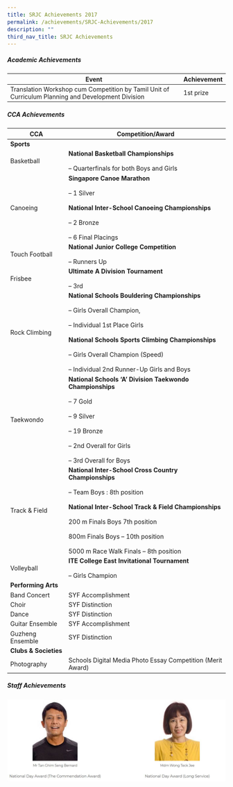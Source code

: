 ```yaml
---
title: SRJC Achievements 2017
permalink: /achievements/SRJC-Achievements/2017
description: ""
third_nav_title: SRJC Achievements
---
```

##### **Academic Achievements**

| **Event** | **Achievement** |
|---|---|
| Translation Workshop cum Competition by Tamil Unit of Curriculum Planning and Development Division | 1st prize |


##### **CCA Achievements**


| **CCA** | **Competition/Award** |
|---|---|
| **Sports** |  |
| Basketball | **National Basketball Championships**<br><br>– Quarterfinals for both Boys and Girls |
| Canoeing | **Singapore Canoe Marathon**<br><br>– 1 Silver<br><br>**National Inter-School Canoeing Championships**<br><br>– 2 Bronze<br><br>– 6 Final Placings |
| Touch Football | **National Junior College Competition**<br><br>– Runners Up |
| Frisbee | **Ultimate A Division Tournament**  <br><br>– 3rd |
| Rock Climbing | **National Schools Bouldering Championships**<br><br>– Girls Overall Champion,<br><br>– Individual 1st Place Girls<br><br>**National Schools Sports Climbing Championships**<br><br>– Girls Overall Champion (Speed)<br><br>–  Individual 2nd Runner-Up Girls and Boys |
| Taekwondo | **National Schools ‘A’ Division Taekwondo Championships**<br><br>– 7 Gold<br><br>– 9 Silver<br><br>– 19 Bronze<br><br>–  2nd  Overall for Girls<br><br>–  3rd Overall for Boys |
| Track & Field | **National Inter-School Cross Country Championships**<br><br>– Team Boys : 8th position<br><br>**National Inter-School Track & Field Championships**<br><br>200 m Finals Boys 7th position<br><br>800m Finals Boys – 10th position<br><br>5000 m Race Walk Finals – 8th position |
| Volleyball | **ITE College East Invitational Tournament**<br><br>– Girls Champion |
| **Performing Arts** |  |
| Band Concert | SYF Accomplishment |
| Choir | SYF Distinction |
| Dance | SYF Distinction |
| Guitar Ensemble | SYF Accomplishment |
| Guzheng Ensemble | SYF Distinction |
| **Clubs & Societies** |  |
| Photography | Schools Digital Media Photo Essay Competition (Merit Award) |

##### **Staff Achievements**

![](/images/SRJC%20Achievement%201.jpg)